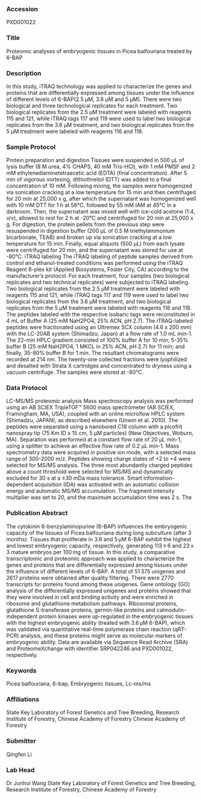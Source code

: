 ### Accession
PXD001022

### Title
Proteomic analyses of embryogenic tissues in Picea balfouriana treated by 6-BAP

### Description
In this study, iTRAQ technology was applied to characterize the genes and proteins that are differentially expressed among tissues under the influence of different levels of 6-BAP(2.5 μM, 3.6 μM and 5 μM). There were two biological and three technological replicates for each treatment. Two biological replicates from the 2.5 μM treatment were labeled with reagents 115 and 121, while iTRAQ tags 117 and 119 were used to label two biological replicates from the 3.6 μM treatment, and two biological replicates from the 5 μM treatment were labeled with reagents 116 and 118.

### Sample Protocol
Protein preparation and digestion  Tissues were suspended in 500 μL of lysis buffer (8 M urea, 4% CHAPS, 40 mM Tris-HCl), with 1 mM PMSF and 2 mM ethylenediaminetetraacetic acid (EDTA) (final concentration). After 5 min of vigorous vortexing, dithiothreitol (DTT) was added to a final concentration of 10 mM. Following mixing, the samples were homogenized via sonication cracking at a low temperature for 15 min and then centrifuged for 20 min at 25,000 x g, after which the supernatant was homogenized well with 10 mM DTT for 1 h at 56°C, followed by 55 mM IAM at 45°C in a darkroom. Then, the supernatant was mixed well with ice-cold acetone (1:4, v/v), allowed to rest for 2 h at -20°C and centrifuged for 20 min at 25,000 x g. For digestion, the protein pellets from the previous step were resuspended in digestion buffer (200 μL of 0.5 M triethylammonium bicarbonate, TEAB) and broken up via sonication cracking at a low temperature for 15 min. Finally, equal aliquots (500 μL) from each lysate were centrifuged for 20 min, and the supernatant was stored for use at -80°C.  iTRAQ labeling The iTRAQ labeling of peptide samples derived from control and ethanol-treated conditions was performed using the iTRAQ Reagent 8-plex kit (Applied Biosystems, Foster City, CA) according to the manufacturer’s protocol. For each treatment, four samples (two biological replicates and two technical replicates) were subjected to iTRAQ labeling. Two biological replicates from the 2.5 μM treatment were labeled with reagents 115 and 121, while iTRAQ tags 117 and 119 were used to label two biological replicates from the 3.6 μM treatment, and two biological replicates from the 5 μM treatment were labeled with reagents 116 and 118. The peptides labeled with the respective isobaric tags were reconstituted in 4 mL of Buffer A (25 mM NaH2PO4, 25% ACN, pH 2.7). The iTRAQ-labeled peptides were fractionated using an Ultremex SCX column (4.6 x 200 mm) with the LC-20AB system (Shimadzu, Japan) at a flow rate of 1.0 mL min-1. The 22-min HPLC gradient consisted of 100% buffer A for 10 min; 5-35% buffer B (25 mM NaH2PO4, 1 MKCL in 25% ACN, pH 2.7) for 11 min; and finally, 35-80% buffer B for 1 min. The resultant chromatograms were recorded at 214 nm. The twenty-one collected fractions were lyophilized and desalted with Strata X cartridges and concentrated to dryness using a vacuum centrifuge. The samples were stored at -80°C.

### Data Protocol
LC-MS/MS proteomic analysis Mass spectroscopy analysis was performed using an AB SCIEX TripleTOF™ 5600 mass spectrometer (AB SCIEX, Framingham, MA, USA), coupled with an online microflow HPLC system (Shimadzu, JAPAN), as described elsewhere (Unwin et al. 2010). The peptides were separated using a nanobored C18 column with a picofrit nanospray tip (75 Km ID x 15 cm, 5 μM particles) (New Objectives, Woburn, MA). Separation was performed at a constant flow rate of 20 μL min-1, using a splitter to achieve an effective flow rate of 0.2 μL min-1. Mass spectrometry data were acquired in positive ion mode, with a selected mass range of 300-2000 m/z. Peptides showing charge states of +2 to +4 were selected for MS/MS analysis. The three most abundantly charged peptides above a count threshold were selected for MS/MS and dynamically excluded for 30 s at a ±30 mDa mass tolerance. Smart information-dependent acquisition (IDA) was activated with an automatic collision energy and automatic MS/MS accumulation. The fragment intensity multiplier was set to 20, and the maximum accumulation time was 2 s. The

### Publication Abstract
The cytokinin 6-benzylaminopurine (6-BAP) influences the embryogenic capacity of the tissues of Picea balfouriana during long subculture (after 3&#x2009;months). Tissues that proliferate in 3.6 and 5&#x2009;&#xb5;M 6-BAP exhibit the highest and lowest embryogenic capacity, respectively, generating 113&#x2009;&#xb1;&#x2009;6 and 23&#x2009;&#xb1;&#x2009;3 mature embryos per 100&#x2009;mg of tissue. In this study, a comparative transcriptomic and proteomic approach was applied to characterize the genes and proteins that are differentially expressed among tissues under the influence of different levels of 6-BAP. A total of 51&#x2009;375 unigenes and 2617 proteins were obtained after quality filtering. There were 2770 transcripts for proteins found among these unigenes. Gene ontology (GO) analysis of the differentially expressed unigenes and proteins showed that they were involved in cell and binding activity and were enriched in ribosome and glutathione metabolism pathways. Ribosomal proteins, glutathione S-transferase proteins, germin-like proteins and calmodulin-independent protein kinases were up-regulated in the embryogenic tissues with the highest embryogenic ability (treated with 3.6&#x2009;&#xb5;M 6-BAP), which was validated via quantitative real-time polymerase chain reaction (qRT-PCR) analysis, and these proteins might serve as molecular markers of embryogenic ability. Data are available via Sequence Read Archive (SRA) and ProteomeXchange with identifier SRP042246 and PXD001022, respectively.

### Keywords
Picea balfouriana, 6-bap, Embryogenic tissues, Lc-ms/ms

### Affiliations
State Key Laboratory of Forest Genetics and Tree Breeding, Research Institute of Forestry, Chinese Academy of Forestry
Chinese Academy of Forestry

### Submitter
Qingfen Li

### Lab Head
Dr Junhui Wang
State Key Laboratory of Forest Genetics and Tree Breeding, Research Institute of Forestry, Chinese Academy of Forestry


